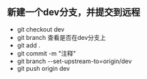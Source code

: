 
## 新建一个dev分支，并提交到远程
- git checkout dev
- git branch 查看是否在dev分支上
- git add .
- git commit -m "注释"
- git branch --set-upstream-to=origin/dev
- git push origin dev